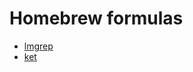 #  Homebrew formulas 

- [lmgrep](https://github.com/dainiusjocas/lucene-grep)
- [ket](https://github.com/vinted/kafka-elasticsearch-tool)

